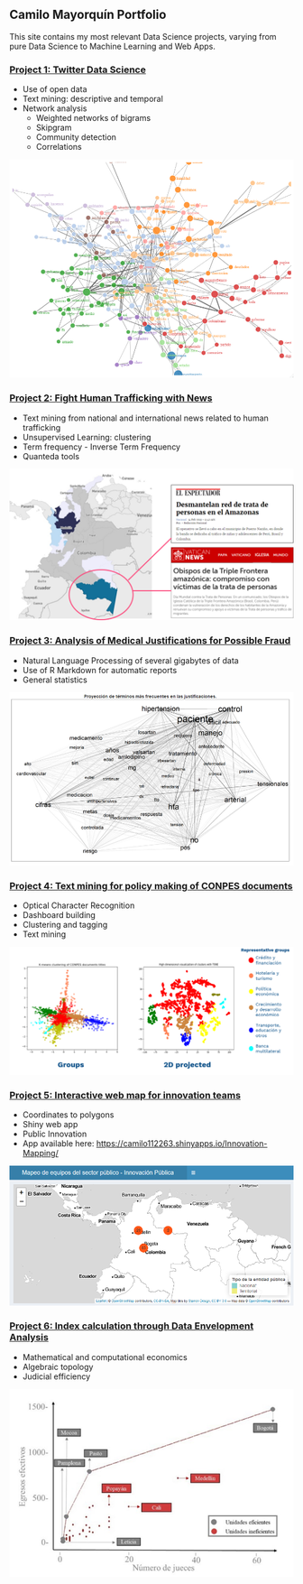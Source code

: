## Camilo Mayorquín Portfolio

This site contains my most relevant Data Science projects, varying from pure Data Science to Machine Learning and Web Apps.

### [Project 1: Twitter Data Science](https://github.com/FoxHound112263/TwitterPeaceCol)
* Use of open data
* Text mining: descriptive and temporal
* Network analysis
  - Weighted networks of bigrams
  - Skipgram
  - Community detection
  - Correlations

![](/images/community.png)


### [Project 2: Fight Human Trafficking with News](https://github.com/FoxHound112263/DataJam2019-HF)
* Text mining from national and international news related to human trafficking
* Unsupervised Learning: clustering
* Term frequency - Inverse Term Frequency
* Quanteda tools

![](/images/find.png)


### [Project 3: Analysis of Medical Justifications for Possible Fraud](https://github.com/FoxHound112263/MedicalFraud)
* Natural Language Processing of several gigabytes of data
* Use of R Markdown for automatic reports
* General statistics

![](/images/part6.PNG)


### [Project 4: Text mining for policy making of CONPES documents](https://github.com/FoxHound112263/CONPES_DS)
* Optical Character Recognition
* Dashboard building
* Clustering and tagging
* Text mining

![](/images/cluster.PNG)


### [Project 5: Interactive web map for innovation teams](https://github.com/FoxHound112263/Innovation-Mapping)
* Coordinates to polygons
* Shiny web app
* Public Innovation
* App available here: https://camilo112263.shinyapps.io/Innovation-Mapping/

![](/images/map.PNG)


### [Project 6: Index calculation through Data Envelopment Analysis](https://github.com/FoxHound112263/Data-Envelopment-Analysis)
* Mathematical and computational economics
* Algebraic topology
* Judicial efficiency

![](/images/frontier2.PNG)




